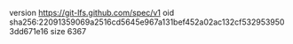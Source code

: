 version https://git-lfs.github.com/spec/v1
oid sha256:22091359069a2516cd5645e967a131bef452a02ac132cf5329539503dd671e16
size 6367
